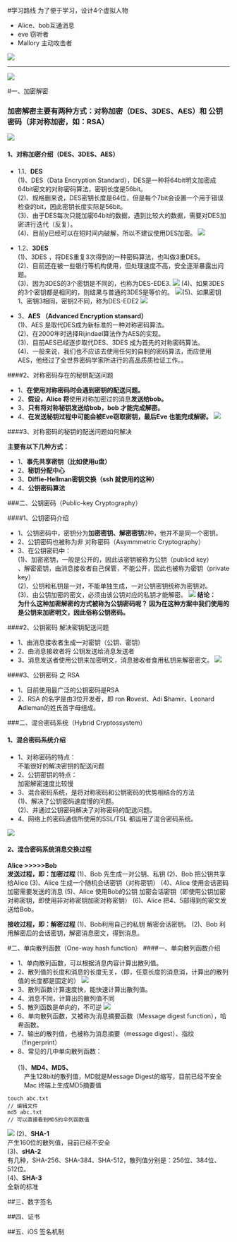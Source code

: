 #学习路线
为了便于学习，设计4个虚拟人物
- Alice、bob互通消息
- eve 窃听者
- Mallory 主动攻击者


![](/assets/Snip20180615_16.png)
***
![](/assets/Snip20180615_17.png)


#一、加密解密

### 加密解密主要有两种方式：对称加密（DES、3DES、AES）和 公钥密码（非对称加密，如：RSA）
![](/assets/Snip20180614_6.png)

#### 1、对称加密介绍（DES、3DES、AES）

- 1.1、**DES**<br>(1)、DES（Data Encryption Standard），DES是一种将64bit明文加密成64bit密文的对称密码算法，密钥长度是56bit。<br>(2)、规格删来说，DES密钥长度是64位，但是每个7bit会设置一个用于错误检查的bit，因此密钥长度实际是56bit。<br>(3)、由于DES每次只能加密64bit的数据，遇到比较大的数据，需要对DES加密进行迭代（反复）。<br>(4)、目前y已经可以在短时间内破解，所以不建议使用DES加密。
![](/assets/Snip20180614_1.png)

- 1.2、**3DES**<br>(1)、3DES ，将DES重复3次得到的一种密码算法，也叫做3重DES。<br>(2)、目前还在被一些银行等机构使用，但处理速度不高，安全逐渐暴露出问题。<br>(3)、因为3DES的3个密钥是不同的，也称为DES-EDE3.
![](/assets/Snip20180614_2.png)
(4)、如果3DES的3个密钥都是相同的，则结果与普通的3DES是等价的。
![](/assets/Snip20180614_4.png)(5)、如果密钥1、密钥3相同，密钥2不同，称为DES-EDE2
![](/assets/Snip20180614_5.png)

- 3、**AES （Advanced Encryption stansard）**<br>(1)、AES 是取代DES成为新标准的一种对称密码算法。<br>(2)、在2000年时选择Rijindael算法作为AES的实现。<br>(3)、目前AES已经逐步取代DES、3DES 成为首先的对称密码算法。<br>(4)、一般来说，我们也不应该去使用任何的自制的密码算法，而应使用AES，他经过了全世界密码学家所进行的高品质质检证工作。。



####2、对称密码存在的秘钥配送问题

- 1、**在使用对称密码时会遇到密钥的配送问题。**
- 2、**假设，Alice 将**使用对称加密过的消息**发送给bob。**
- 3、**只有将对称秘钥发送给bob，bob 才能完成解密。**
- 4、**在发送秘钥过程中可能会被Eve窃取密钥，最后Eve 也能完成解密。**
![](/assets/Snip20180614_7.png)


####3、对称密码的秘钥的配送问题如何解决

**主要有以下几种方式：**
- 1、**事先共享密钥（比如使用u盘）**
- 2、**秘钥分配中心**
- 3、**Diffie-Hellman密钥交换（ssh 就使用的这种）**
- 4、**公钥密码算法**






###二、公钥密码（Public-key Cryptography）

####1、公钥密码介绍

- 1、公钥密码中，密钥分为**加密密钥、解密密钥**2种，他并不是同一个密钥。
- 2、公钥密码也被称为非 对称密码（Asymmmetric Cryptography）
- 3、在公钥密码中：<br>(1)、加密密钥，一般是公开的，因此该密钥被称为公钥（publicd key）<br>、解密密钥，由消息接收者自己保管，不能公开，因此也被称为密钥（private key）<br>(2)、公钥和私钥是一对，不能单独生成，一对公钥密钥统称为密钥对。<br>(3)、由公钥加密的密文，必须由该公钥对应的私钥才能解密。
    ![](/assets/Snip20180615_1.png)
**结论：**<br>**为什么这种加密解密的方式被称为公钥密码呢？ 因为在这种方案中我们使用的是公钥来加密明文，因此俗称公钥密码。**

    
####2、公钥密码 解决密钥配送问题
- 1、由消息接收者生成一对密钥（公钥、密钥）
- 2、由消息接收者将 公钥发送给消息发送者
- 3、消息发送者使用公钥来加密明文，消息接收者食用私钥来解密密文。
![](/assets/Snip20180615_3.png)

####3、公钥密码 之 RSA
- 1、目前使用最广泛的公钥密码是RSA
- 2、RSA 的名字是由3位开发者，即 ron **R**ovest、Adi **S**hamir、Leonard **A**dleman的姓氏首字母组成。



###二、混合密码系统（Hybrid Cryptossystem）

#### 1、混合密码系统介绍
- 1、对称密码的特点：<br>不能很好的解决密钥的配送问题
- 2、公钥密钥的特点：<br>加密解密速度比较慢   
- 3、混合密码系统，是将对称密码和公钥密码的优势相结合的方法<br>(1)、解决了公钥密码速度慢的问题。<br>(2)、并通过公钥密码解决了对称密码的配送问题。
- 4、网络上的密码通信所使用的SSL/TSL 都运用了混合密码系统。

![](/assets/Snip20180617_4.png)

#### 2、混合密码系统消息交换过程
**Alice  >>>>>Bob**
<br>
**发送过程，即：加密过程**
(1)、Bob 先生成一对公钥、私钥
(2)、Bob 把公钥共享给Alice
(3)、Alice 生成一个随机会话密钥（对称密钥）
(4)、Alice 使用会话密码加密需要发送的消息
(5)、Alice 使用Bob的公钥 加密会话密钥（即使用公钥加密对称密钥，即使用非对称密钥加密对称密钥）
(6)、Alice 把4、5部得到的密文发送给Bob。

**接收过程，即：解密过程**
(1)、Bob利用自己的私钥 解密会话密钥。
(2)、Bob 利用解密后的会话密钥，解密消息密文，得到消息。

    
    


#二、单向散列函数（One-way hash function）
####一、单向散列函数介绍
- 1、单向散列函数，可以根据消息内容计算出散列值。
- 2、散列值的长度和消息的长度无关，（即，任意长度的消息消，计算出的散列值的长度都是固定的）
![](/assets/Snip20180618_2.png)
- 3、散列函数计算速度快，能快速计算出散列值。
- 4、消息不同，计算出的散列值不同
- 5、散列函数是单向的，不可逆
![](/assets/Snip20180618_3.png)
- 6、单向散列函数，又被称为消息摘要函数（Message digest function），哈希函数。
- 7、输出的散列值，也被称为消息摘要（message digest）、指纹（fingerprint）
- 8、常见的几中单向散列函数：<br><br>(1)、**MD4、MD5、**<br>&emsp;产生128bit的散列值，MD就是Message Digest的缩写，目前已经不安全<br>&emsp;Mac 终端上生成MD5摘要值
```
touch abc.txt
// 编辑文件
md5 abc.txt
// 可以直接看到MD5的伞列函数值
``` 
![](/assets/Snip20180618_1.png)
(2)、**SHA-1**<br>产生160位的散列值，目前已经不安全<br>(3)、**sHA-2**<br>有几种，SHA-256、SHA-384、SHA-512，散列值分别是：256位、384位、512位。<br>(4)、**SHA-3**<br>全新的标准


##三、数字签名


##四、证书

##五、iOS 签名机制